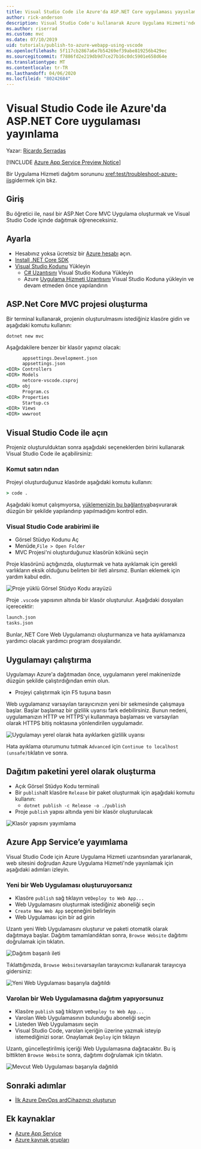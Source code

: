 ```yaml
---
title: Visual Studio Code ile Azure'da ASP.NET Core uygulaması yayınlama
author: rick-anderson
description: Visual Studio Code'u kullanarak Azure Uygulama Hizmeti'nde ASP.NET Core uygulamasını nasıl yayınlayacağınızı öğrenin
ms.author: riserrad
ms.custom: mvc
ms.date: 07/10/2019
uid: tutorials/publish-to-azure-webapp-using-vscode
ms.openlocfilehash: 5f117cb2867a6e7b54269ef39abe819256b429ec
ms.sourcegitcommit: f7886fd2e219db9d7ce27b16c0dc5901e658d64e
ms.translationtype: MT
ms.contentlocale: tr-TR
ms.lasthandoff: 04/06/2020
ms.locfileid: "80242684"
---
```

# <a name="publish-an-aspnet-core-app-to-azure-with-visual-studio-code"></a>Visual Studio Code ile Azure'da ASP.NET Core uygulaması yayınlama

Yazar: [Ricardo Serradas](https://twitter.com/ricardoserradas)

[!INCLUDE [Azure App Service Preview Notice](../includes/azure-apps-preview-notice.md)]

Bir Uygulama Hizmeti dağıtım sorununu <xref:test/troubleshoot-azure-iis>gidermek için bkz.

## <a name="intro"></a>Giriş

Bu öğretici ile, nasıl bir ASP.Net Core MVC Uygulama oluşturmak ve Visual Studio Code içinde dağıtmak öğreneceksiniz.

## <a name="set-up"></a>Ayarla

- Hesabınız yoksa ücretsiz bir [Azure hesabı](https://azure.microsoft.com/free/dotnet/) açın.
- [Install .NET Core SDK](https://dotnet.microsoft.com/download)
- [Visual Studio Kodunu](https://code.visualstudio.com/Download) Yükleyin
  - [C# Uzantısını](https://marketplace.visualstudio.com/items?itemName=ms-dotnettools.csharp) Visual Studio Koduna Yükleyin
  - Azure [Uygulama Hizmeti Uzantısını](https://marketplace.visualstudio.com/items?itemName=ms-azuretools.vscode-azureappservice) Visual Studio Koduna yükleyin ve devam etmeden önce yapılandırın

## <a name="create-an-aspnet-core-mvc-project"></a>ASP.Net Core MVC projesi oluşturma

Bir terminal kullanarak, projenin oluşturulmasını istediğiniz klasöre gidin ve aşağıdaki komutu kullanın:

```dotnetcli
dotnet new mvc
```

Aşağıdakilere benzer bir klasör yapınız olacak:

```cmd
      appsettings.Development.json
      appsettings.json
<DIR> Controllers
<DIR> Models
      netcore-vscode.csproj
<DIR> obj
      Program.cs
<DIR> Properties
      Startup.cs
<DIR> Views
<DIR> wwwroot
```

## <a name="open-it-with-visual-studio-code"></a>Visual Studio Code ile açın

Projeniz oluşturulduktan sonra aşağıdaki seçeneklerden birini kullanarak Visual Studio Code ile açabilirsiniz:

### <a name="through-the-command-line"></a>Komut satırı ndan

Projeyi oluşturduğunuz klasörde aşağıdaki komutu kullanın:

```cmd
> code .
```

Aşağıdaki komut çalışmıyorsa, [yüklemenizin bu bağlantıya](https://code.visualstudio.com/docs/setup/setup-overview#_cross-platform)başvurarak düzgün bir şekilde yapılandırıp yapılmadığını kontrol edin.

### <a name="through-visual-studio-code-interface"></a>Visual Studio Code arabirimi ile

- Görsel Stüdyo Kodunu Aç
- Menüde,`File > Open Folder`
- MVC Projesi'ni oluşturduğunuz klasörün kökünü seçin

Proje klasörünü açtığınızda, oluşturmak ve hata ayıklamak için gerekli varlıkların eksik olduğunu belirten bir ileti alırsınız. Bunları eklemek için yardım kabul edin.

![Proje yüklü Görsel Stüdyo Kodu arayüzü](publish-to-azure-webapp-using-vscode/_static/folder-structure-restore-netcore.jpg)

Proje `.vscode` yapısının altında bir klasör oluşturulur. Aşağıdaki dosyaları içerecektir:

```cmd
launch.json
tasks.json
```

Bunlar,.NET Core Web Uygulamanızı oluşturmanıza ve hata ayıklamanıza yardımcı olacak yardımcı program dosyalarıdır.

## <a name="run-the-app"></a>Uygulamayı çalıştırma

Uygulamayı Azure'a dağıtmadan önce, uygulamanın yerel makinenizde düzgün şekilde çalıştırdığından emin olun.

- Projeyi çalıştırmak için F5 tuşuna basın

Web uygulamanız varsayılan tarayıcınızın yeni bir sekmesinde çalışmaya başlar. Başlar başlamaz bir gizlilik uyarısı fark edebilirsiniz. Bunun nedeni, uygulamanızın HTTP ve HTTPS'yi kullanmaya başlaması ve varsayılan olarak HTTPS bitiş noktasına yönlendirilen uygulamadır.

![Uygulamayı yerel olarak hata ayıklarken gizlilik uyarısı](publish-to-azure-webapp-using-vscode/_static/run-webapp-https-warning.jpg)

Hata ayıklama oturumunu tutmak `Advanced` için `Continue to localhost (unsafe)`tıklatın ve sonra.

## <a name="generate-the-deployment-package-locally"></a>Dağıtım paketini yerel olarak oluşturma

- Açık Görsel Stüdyo Kodu terminali
- Bir `publish`alt klasöre `Release` bir paket oluşturmak için aşağıdaki komutu kullanın:
  - `dotnet publish -c Release -o ./publish`
- Proje `publish` yapısı altında yeni bir klasör oluşturulacak

![Klasör yapısını yayımlama](publish-to-azure-webapp-using-vscode/_static/publish-folder.jpg)

## <a name="publish-to-azure-app-service"></a>Azure App Service’e yayımlama

Visual Studio Code için Azure Uygulama Hizmeti uzantısından yararlanarak, web sitesini doğrudan Azure Uygulama Hizmeti'nde yayınlamak için aşağıdaki adımları izleyin.

### <a name="if-youre-creating-a-new-web-app"></a>Yeni bir Web Uygulaması oluşturuyorsanız

- Klasöre `publish` sağ tıklayın ve`Deploy to Web App...`
- Web Uygulamasını oluşturmak istediğiniz aboneliği seçin
- `Create New Web App` seçeneğini belirleyin
- Web Uygulaması için bir ad girin

Uzantı yeni Web Uygulamasını oluşturur ve paketi otomatik olarak dağıtmaya başlar. Dağıtım tamamlandıktan sonra, `Browse Website` dağıtımı doğrulamak için tıklatın.

![Dağıtım başarılı ileti](publish-to-azure-webapp-using-vscode/_static/deployment-succeeded-message.jpg)

Tıklattığınızda, `Browse Website`varsayılan tarayıcınızı kullanarak tarayıcıya gidersiniz:

![Yeni Web Uygulaması başarıyla dağıtıldı](publish-to-azure-webapp-using-vscode/_static/new-webapp-deployed.jpg)

### <a name="if-youre-deploying-to-an-existing-web-app"></a>Varolan bir Web Uygulamasına dağıtım yapıyorsunuz

- Klasöre `publish` sağ tıklayın ve`Deploy to Web App...`
- Varolan Web Uygulamasının bulunduğu aboneliği seçin
- Listeden Web Uygulamasını seçin
- Visual Studio Code, varolan içeriğin üzerine yazmak isteyip istemediğinizi sorar. Onaylamak `Deploy` için tıklayın

Uzantı, güncelleştirilmiş içeriği Web Uygulamasına dağıtacaktır. Bu iş bittikten `Browse Website` sonra, dağıtımı doğrulamak için tıklatın.

![Mevcut Web Uygulaması başarıyla dağıtıldı](publish-to-azure-webapp-using-vscode/_static/existing-webapp-deployed.jpg)

## <a name="next-steps"></a>Sonraki adımlar

- [İlk Azure DevOps ardCihazınızı oluşturun](/azure/devops/pipelines/create-first-pipeline)

## <a name="additional-resources"></a>Ek kaynaklar

- [Azure App Service](/azure/app-service/app-service-web-overview)
- [Azure kaynak grupları](/azure/azure-resource-manager/resource-group-overview#resource-groups)
